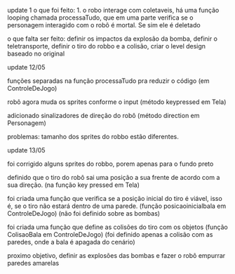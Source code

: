 update 1
o que foi feito: 1. o robo interage com coletaveis, há uma função looping chamada processaTudo, que em uma parte verifica se o personagem interagido com o robô é mortal. Se sim ele é deletado

o que falta ser feito: definir os impactos da explosão da bomba, definir o teletransporte, definir o tiro do robbo e a colisão,
criar o level design baseado no original


update 12/05

funções separadas na função processaTudo pra reduzir o código (em ControleDeJogo)

robô agora muda os sprites conforme o input (método keypressed em Tela)

adicionado sinalizadores de direção do robô (método direction em Personagem)

problemas:
tamanho dos sprites do robbo estão diferentes.

update 13/05

foi corrigido alguns sprites do robbo, porem apenas para o fundo preto

definido que o tiro do robô sai uma posição a sua frente de acordo com a sua direção. (na função key pressed em Tela)

foi criada uma função que verifica se a posição inicial do tiro é viável, isso é, se o tiro não estará dentro de uma parede. (função posicaoinicialbala em ControleDeJogo) (não foi definido sobre as bombas)

foi criada uma função que define as colisões do tiro com os objetos (função ColisaoBala em ControleDeJogo) (foi definido apenas a colisão com as paredes, onde a bala é apagada do cenário)


proximo objetivo, definir as explosões das bombas e fazer o robô empurrar paredes amarelas
